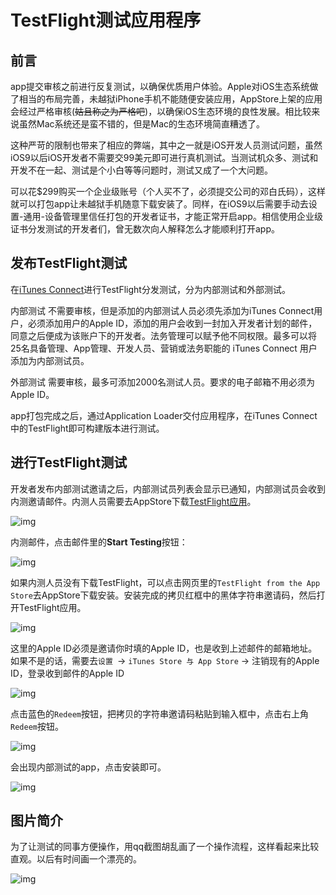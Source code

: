 # TestFlight测试应用程序

## 前言

app提交审核之前进行反复测试，以确保优质用户体验。Apple对iOS生态系统做了相当的布局完善，未越狱iPhone手机不能随便安装应用，AppStore上架的应用会经过严格审核(~~姑且称之为严格吧~~)，以确保iOS生态环境的良性发展。相比较来说虽然Mac系统还是蛮不错的，但是Mac的生态环境简直糟透了。

这种严苛的限制也带来了相应的弊端，其中之一就是iOS开发人员测试问题，虽然iOS9以后iOS开发者不需要交99美元即可进行真机测试。当测试机众多、测试和开发不在一起、测试是个小白等等问题时，测试又成了一个大问题。

可以花$299购买一个企业级账号（个人买不了，必须提交公司的邓白氏码），这样就可以打包app让未越狱手机随意下载安装了。同样，在iOS9以后需要手动去设置-通用-设备管理里信任打包的开发者证书，才能正常开启app。相信使用企业级证书分发测试的开发者们，曾无数次向人解释怎么才能顺利打开app。

## 发布TestFlight测试

在[iTunes Connect](https://itunesconnect.apple.com/)进行TestFlight分发测试，分为内部测试和外部测试。

内部测试 不需要审核，但是添加的内部测试人员必须先添加为iTunes Connect用户，必须添加用户的Apple ID，添加的用户会收到一封加入开发者计划的邮件，同意之后便成为该账户下的开发者。法务管理可以赋予他不同权限。最多可以将25名具备管理、App管理、开发人员、营销或法务职能的 iTunes Connect 用户添加为内部测试员。

外部测试 需要审核，最多可添加2000名测试人员。要求的电子邮箱不用必须为Apple ID。

app打包完成之后，通过Application Loader交付应用程序，在iTunes Connect中的TestFlight即可构建版本进行测试。

## 进行TestFlight测试

开发者发布内部测试邀请之后，内部测试员列表会显示已通知，内部测试员会收到内测邀请邮件。内测人员需要去AppStore下载[TestFlight应用](https://itunes.apple.com/cn/app/testflight/id899247664?mt=8)。

![img](https://github.com/mxdios/notebook/blob/master/notebooks/images/QQ20161010-1.png?raw=true)

内测邮件，点击邮件里的**Start Testing**按钮：

![img](https://github.com/mxdios/notebook/blob/master/notebooks/images/QQ20161010-2.png?raw=true)

如果内测人员没有下载TestFlight，可以点击网页里的`TestFlight from the App Store`去AppStore下载安装。安装完成的拷贝红框中的黑体字符串邀请码，然后打开TestFlight应用。

![img](https://github.com/mxdios/notebook/blob/master/notebooks/images/QQ20161010-3.png?raw=true)

这里的Apple ID必须是邀请你时填的Apple ID，也是收到上述邮件的邮箱地址。如果不是的话，需要去`设置 `-> `iTunes Store 与 App Store` -> 注销现有的Apple ID，登录收到邮件的Apple ID

![img](https://github.com/mxdios/notebook/blob/master/notebooks/images/QQ20161010-4.png?raw=true)

点击蓝色的`Redeem`按钮，把拷贝的字符串邀请码粘贴到输入框中，点击右上角`Redeem`按钮。

![img](https://github.com/mxdios/notebook/blob/master/notebooks/images/QQ20161010-5.png?raw=true)

会出现内部测试的app，点击安装即可。

![img](https://github.com/mxdios/notebook/blob/master/notebooks/images/QQ20161010-6.png?raw=true)

## 图片简介

为了让测试的同事方便操作，用qq截图胡乱画了一个操作流程，这样看起来比较直观。以后有时间画一个漂亮的。

![img](https://github.com/mxdios/notebook/blob/master/notebooks/images/QQ20161013-1.png?raw=true)

